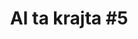 ---
title: "AI ta krajta #5"
description: >-
  Díl s Jackem Soubustou, novým Field CTO společnosti GoodData. Pro mě nejzajímavější
  téma přišlo na konci: jak se pořád učit v AI, aniž by člověk riskoval svou vydobytou
  expertízu?
language: "cs"
pubDate: 2025-06-05
podcastUrl: "https://www.youtube.com/watch?v=H7cKQjOwmBM"
role: "guest"
--- 